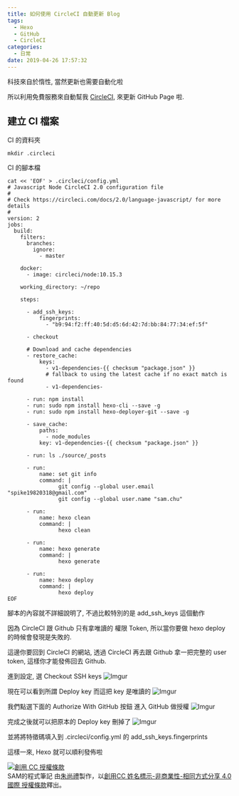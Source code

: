 ```yaml
---
title: 如何使用 CircleCI 自動更新 Blog
tags:
  - Hexo
  - GitHub
  - CircleCI
categories:
  - 日常
date: 2019-04-26 17:57:32
---
```


科技來自於惰性, 當然更新也需要自動化啦  

所以利用免費服務來自動幫我 [CircleCI](https://circleci.com), 來更新 GitHub Page 啦.  

<!--more-->

## 建立 CI 檔案
CI 的資料夾
```
mkdir .circleci
```

CI 的腳本檔
```
cat << 'EOF' > .circleci/config.yml
# Javascript Node CircleCI 2.0 configuration file
#
# Check https://circleci.com/docs/2.0/language-javascript/ for more details
#
version: 2
jobs:
  build:
    filters:
      branches:
        ignore:
          - master

    docker:
      - image: circleci/node:10.15.3
    
    working_directory: ~/repo

    steps:

      - add_ssh_keys:
          fingerprints:
            - "b9:94:f2:ff:40:5d:d5:6d:42:7d:bb:84:77:34:ef:5f"

      - checkout

      # Download and cache dependencies
      - restore_cache:
          keys:
            - v1-dependencies-{{ checksum "package.json" }}
            # fallback to using the latest cache if no exact match is found
            - v1-dependencies-

      - run: npm install
      - run: sudo npm install hexo-cli --save -g
      - run: sudo npm install hexo-deployer-git --save -g

      - save_cache:
          paths:
            - node_modules
          key: v1-dependencies-{{ checksum "package.json" }}

      - run: ls ./source/_posts

      - run:
          name: set git info
          command: |
                git config --global user.email "spike19820318@gmail.com"
                git config --global user.name "sam.chu"

      - run:
          name: hexo clean
          command: |
                hexo clean

      - run:
          name: hexo generate
          command: |
                hexo generate

      - run:
          name: hexo deploy
          command: |
                hexo deploy
EOF
```

腳本的內容就不詳細說明了, 不過比較特別的是 add_ssh_keys 這個動作  

因為 CircleCI 跟 Github 只有拿唯讀的 權限 Token, 所以當你要做 hexo deploy 的時候會發現是失敗的.

這邊你要回到 CircleCI 的網站, 透過 CircleCI 再去跟 Github 拿一把完整的 user token, 這樣你才能發佈回去 Github.

進到設定, 選 Checkout SSH keys
![Imgur](https://i.imgur.com/iyk1ixK.png)

現在可以看到所謂 Deploy key 而這把 key 是唯讀的
![Imgur](https://i.imgur.com/So0FHtP.png)

我們點選下面的 Authorize With GitHub 按鈕 進入 GitHub 做授權
![Imgur](https://i.imgur.com/jeCiqe0.png)

完成之後就可以把原本的 Deploy key 刪掉了
![Imgur](https://i.imgur.com/hYMA78s.png)

並將將特徵碼填入到 .circleci/config.yml 的 add_ssh_keys.fingerprints

這樣一來, Hexo 就可以順利發佈啦

<a rel="license" href="http://creativecommons.org/licenses/by-nc-sa/4.0/"><img alt="創用 CC 授權條款" style="border-width:0" src="https://i.creativecommons.org/l/by-nc-sa/4.0/88x31.png" /></a><br /><span xmlns:dct="http://purl.org/dc/terms/" property="dct:title">SAM的程式筆記 </span>由<a xmlns:cc="http://creativecommons.org/ns#" href="https://blog.samchu.dev/" property="cc:attributionName" rel="cc:attributionURL">朱尚禮</a>製作，以<a rel="license" href="http://creativecommons.org/licenses/by-nc-sa/4.0/">創用CC 姓名標示-非商業性-相同方式分享 4.0 國際 授權條款</a>釋出。
